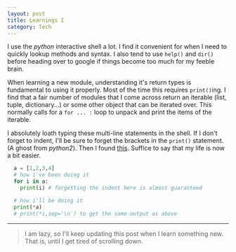 ```yaml
---
layout: post
title: Learnings I
category: Tech
---
```


I use the *python* interactive shell a lot. I find it convenient for when I need to quickly lookup methods and syntax.
I also tend to use `help()` and `dir()` before heading over to google if things become too much for my feeble brain.

When learning a new module, understanding it's return types is fundamental to using it properly. Most of the time this requires `print()`ing.
I find that a fair number of modules that I come across return an iterable (list, tuple, dictionary...) or some other object that can be iterated over.
This normally calls for a `for ... :` loop to unpack and print the items of the iterable.

I absolutely loath typing these multi-line statements in the shell. If I don't forget to indent, I'll be sure to forget the brackets in the `print()` statement.
(A ghost from *python2*). Then I found [this](https://docs.python.org/dev/reference/expressions.html#calls "Python expressions"). Suffice to say that my life is now a bit easier.  

~~~ py
  a = [1,2,3,4]
  # how i've been doing it
  for i in a:
    print(i) # forgetting the indent here is almost guaranteed

  # how i'll be doing it
  print(*a)
  # print(*i,sep='\n') to get the same output as above
~~~

---

> I am lazy, so I'll keep updating this post when I learn something new. That is, until I get tired of scrolling down.
